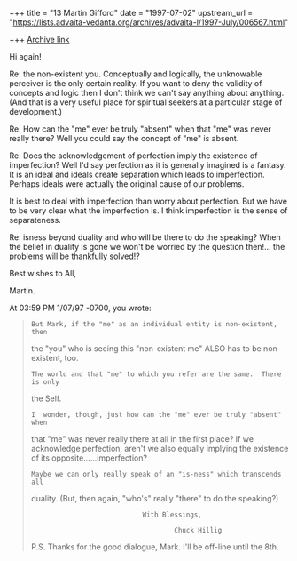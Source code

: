 +++
title = "13 Martin Gifford"
date = "1997-07-02"
upstream_url = "https://lists.advaita-vedanta.org/archives/advaita-l/1997-July/006567.html"

+++
[Archive link](https://lists.advaita-vedanta.org/archives/advaita-l/1997-July/006567.html)

Hi again!

Re: the non-existent you. Conceptually and logically, the unknowable
perceiver is the only certain reality. If you want to deny the validity of
concepts and logic then I don't think we can't say anything about anything.
(And that is a very useful place for spiritual seekers at a particular stage
of development.)

Re: How can the "me" ever be truly "absent" when that "me" was never really
there? Well you could say the concept of "me" is absent.

Re: Does the acknowledgement of perfection imply the existence of
imperfection? Well I'd say perfection as it is generally imagined is a
fantasy. It is an ideal and ideals create separation which leads to
imperfection. Perhaps ideals were actually the original cause of our problems.

It is best to deal with imperfection than worry about perfection. But we
have to be very clear what the imperfection is. I think imperfection is the
sense of separateness.

Re: isness beyond duality and who will be there to do the speaking? When the
belief in duality is gone we won't be worried by the question then!... the
problems will be thankfully solved!?

Best wishes to All,

Martin.



At 03:59 PM 1/07/97 -0700, you wrote:

>     But Mark, if the "me" as an individual entity is non-existent, then
>the "you" who is seeing this "non-existent me" ALSO has to be non-existent,
too.
>
>     The world and that "me" to which you refer are the same.  There is only
>the Self.
>
>     I  wonder, though, just how can the "me" ever be truly "absent" when
>that "me" was never really there at all in the first place?    If we
>acknowledge perfection, aren't we also equally implying the existence of its
>opposite......imperfection?
>
>     Maybe we can only really speak of an "is-ness" which transcends all
>duality.  (But, then again, "who's" really "there" to do the speaking?)
>
>
>                                 With Blessings,
>
>                                         Chuck Hillig
>
>P.S.  Thanks for the good dialogue, Mark.  I'll be off-line until the 8th.
>
>

